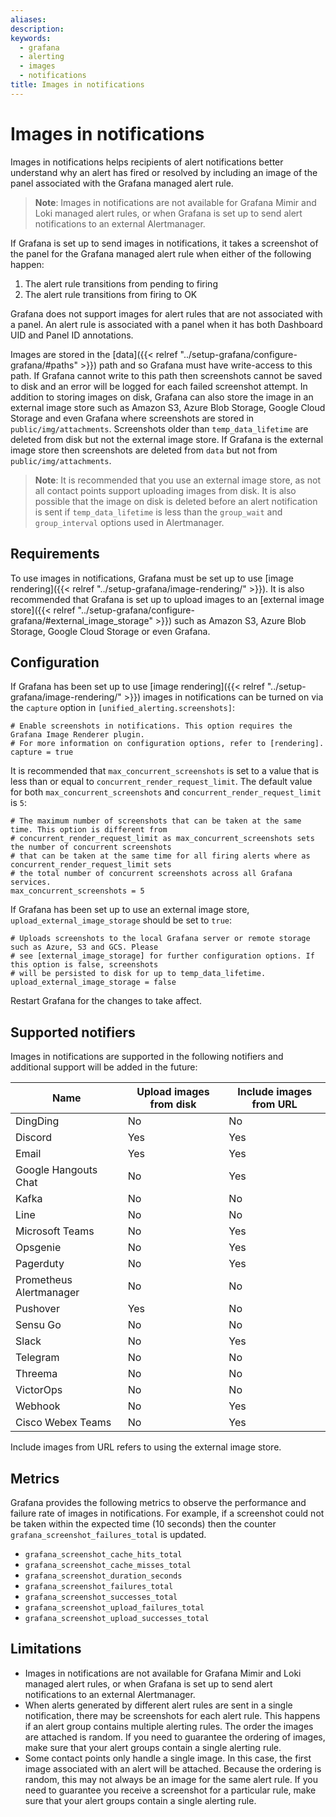 ```yaml
---
aliases:
description:
keywords:
  - grafana
  - alerting
  - images
  - notifications
title: Images in notifications
---
```


# Images in notifications

Images in notifications helps recipients of alert notifications better understand why an alert has fired or resolved by including an image of the panel associated with the Grafana managed alert rule.

> **Note**: Images in notifications are not available for Grafana Mimir and Loki managed alert rules, or when Grafana is set up to send alert notifications to an external Alertmanager.

If Grafana is set up to send images in notifications, it takes a screenshot of the panel for the Grafana managed alert rule when either of the following happen:

1. The alert rule transitions from pending to firing
2. The alert rule transitions from firing to OK

Grafana does not support images for alert rules that are not associated with a panel. An alert rule is associated with a panel when it has both Dashboard UID and Panel ID annotations.

Images are stored in the [data]({{< relref "../setup-grafana/configure-grafana/#paths" >}}) path and so Grafana must have write-access to this path. If Grafana cannot write to this path then screenshots cannot be saved to disk and an error will be logged for each failed screenshot attempt. In addition to storing images on disk, Grafana can also store the image in an external image store such as Amazon S3, Azure Blob Storage, Google Cloud Storage and even Grafana where screenshots are stored in `public/img/attachments`. Screenshots older than `temp_data_lifetime` are deleted from disk but not the external image store. If Grafana is the external image store then screenshots are deleted from `data` but not from `public/img/attachments`.

> **Note**: It is recommended that you use an external image store, as not all contact points support uploading images from disk. It is also possible that the image on disk is deleted before an alert notification is sent if `temp_data_lifetime` is less than the `group_wait` and `group_interval` options used in Alertmanager.

## Requirements

To use images in notifications, Grafana must be set up to use [image rendering]({{< relref "../setup-grafana/image-rendering/" >}}). It is also recommended that Grafana is set up to upload images to an [external image store]({{< relref "../setup-grafana/configure-grafana/#external_image_storage" >}}) such as Amazon S3, Azure Blob Storage, Google Cloud Storage or even Grafana.

## Configuration

If Grafana has been set up to use [image rendering]({{< relref "../setup-grafana/image-rendering/" >}}) images in notifications can be turned on via the `capture` option in `[unified_alerting.screenshots]`:

    # Enable screenshots in notifications. This option requires the Grafana Image Renderer plugin.
    # For more information on configuration options, refer to [rendering].
    capture = true

It is recommended that `max_concurrent_screenshots` is set to a value that is less than or equal to `concurrent_render_request_limit`. The default value for both `max_concurrent_screenshots` and `concurrent_render_request_limit` is `5`:

    # The maximum number of screenshots that can be taken at the same time. This option is different from
    # concurrent_render_request_limit as max_concurrent_screenshots sets the number of concurrent screenshots
    # that can be taken at the same time for all firing alerts where as concurrent_render_request_limit sets
    # the total number of concurrent screenshots across all Grafana services.
    max_concurrent_screenshots = 5

If Grafana has been set up to use an external image store, `upload_external_image_storage` should be set to `true`:

    # Uploads screenshots to the local Grafana server or remote storage such as Azure, S3 and GCS. Please
    # see [external_image_storage] for further configuration options. If this option is false, screenshots
    # will be persisted to disk for up to temp_data_lifetime.
    upload_external_image_storage = false

Restart Grafana for the changes to take affect.

## Supported notifiers

Images in notifications are supported in the following notifiers and additional support will be added in the future:

| Name                    | Upload images from disk | Include images from URL |
| ----------------------- | ----------------------- | ----------------------- |
| DingDing                | No                      | No                      |
| Discord                 | Yes                     | Yes                     |
| Email                   | Yes                     | Yes                     |
| Google Hangouts Chat    | No                      | Yes                     |
| Kafka                   | No                      | No                      |
| Line                    | No                      | No                      |
| Microsoft Teams         | No                      | Yes                     |
| Opsgenie                | No                      | Yes                     |
| Pagerduty               | No                      | Yes                     |
| Prometheus Alertmanager | No                      | No                      |
| Pushover                | Yes                     | No                      |
| Sensu Go                | No                      | No                      |
| Slack                   | No                      | Yes                     |
| Telegram                | No                      | No                      |
| Threema                 | No                      | No                      |
| VictorOps               | No                      | No                      |
| Webhook                 | No                      | Yes                     |
| Cisco Webex Teams       | No                      | Yes                     |

Include images from URL refers to using the external image store.

## Metrics

Grafana provides the following metrics to observe the performance and failure rate of images in notifications.
For example, if a screenshot could not be taken within the expected time (10 seconds) then the counter `grafana_screenshot_failures_total` is updated.

- `grafana_screenshot_cache_hits_total`
- `grafana_screenshot_cache_misses_total`
- `grafana_screenshot_duration_seconds`
- `grafana_screenshot_failures_total`
- `grafana_screenshot_successes_total`
- `grafana_screenshot_upload_failures_total`
- `grafana_screenshot_upload_successes_total`

## Limitations

- Images in notifications are not available for Grafana Mimir and Loki managed alert rules, or when Grafana is set up to send alert notifications to an external Alertmanager.
- When alerts generated by different alert rules are sent in a single notification, there may be screenshots for each alert rule. This happens if an alert group contains multiple alerting rules. The order the images are attached is random. If you need to guarantee the ordering of images, make sure that your alert groups contain a single alerting rule.
- Some contact points only handle a single image. In this case, the first image associated with an alert will be attached. Because the ordering is random, this may not always be an image for the same alert rule. If you need to guarantee you receive a screenshot for a particular rule, make sure that your alert groups contain a single alerting rule.
